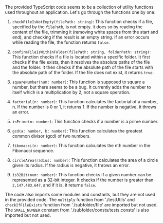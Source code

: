 The provided TypeScript code seems to be a collection of utility functions used throughout an application. Let's go through the functions one by one:

1. `checkFileIsNotEmpty(filePath: string)`: This function checks if a file, specified by the `filePath`, is not empty. It does so by reading the content of the file, trimming it (removing white spaces from the start and end), and checking if the result is an empty string. If an error occurs while reading the file, the function returns `false`.

2. `confirmFileIsWithinFolder(filePath: string, folderPath: string)`: This function checks if a file is located within a specific folder. It first checks if the file exists, then it resolves the absolute paths of the file and the folder. It then checks if the absolute path of the file starts with the absolute path of the folder. If the file does not exist, it returns `true`.

3. `squareNumber(num: number)`: This function is supposed to square a number, but there seems to be a bug. It currently adds the number to itself which is a multiplication by 2, not a square operation.

4. `factorial(n: number)`: This function calculates the factorial of a number, n. If the number is 0 or 1, it returns 1. If the number is negative, it throws an error.

5. `isPrime(n: number)`: This function checks if a number is a prime number.

6. `gcd(a: number, b: number)`: This function calculates the greatest common divisor (gcd) of two numbers.

7. `fibonacci(n: number)`: This function calculates the nth number in the Fibonacci sequence.

8. `circleArea(radius: number)`: This function calculates the area of a circle given its radius. If the radius is negative, it throws an error.

9. `is32Bit(num: number)`: This function checks if a given number can be represented as a 32-bit integer. It checks if the number is greater than `2,147,483,647`, and if it is, it returns `false`.

The code also imports some modules and constants, but they are not used in the provided code. The `multiply` function from './testUtils' and `checkIfFileExists` function from './subfolder/file' are imported but not used. The `SMALL_NUMBER` constant from './subfolder/consts/tests.consts' is also imported but not used.